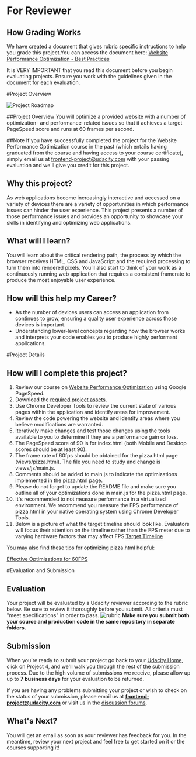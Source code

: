 
# For Reviewer
## How Grading Works
We have created a document that gives rubric specific instructions to help you grade this project.You can access the document here: [Website Performance Optimization - Best Practices](https://docs.google.com/document/d/1wcXOrjbmFameFtAKlwmxrfvS990M6WltWhos3sRpy4M/pub)

It is VERY IMPORTANT that you read this document before you begin evaluating projects. Ensure you work with the guidelines given in the document for each evaluation.

#Project Overview

![Project Roadmap](http://i.imgur.com/AHvCOx3.jpg)

##Project Overview
You will optimize a provided website with a number of optimization- and performance-related issues so that it achieves a target PageSpeed score and runs at 60 frames per second.

##Note
If you have successfully completed the project for the Website Performance Optimization course in the past (which entails having graduated from the course and having access to your course certificate), simply email us at frontend-project@udacity.com with your passing evaluation and we'll give you credit for this project.

## Why this project?
As web applications become increasingly interactive and accessed on a variety of devices there are a variety of opportunities in which performance issues can hinder the user experience. This project presents a number of those performance issues and provides an opportunity to showcase your skills in identifying and optimizing web applications.

## What will I learn?
You will learn about the critical rendering path, the process by which the browser receives HTML, CSS and JavaScript and the required processing to turn them into rendered pixels. You’ll also start to think of your work as a continuously running web application that requires a consistent framerate to produce the most enjoyable user experience.

## How will this help my Career?
* As the number of devices users can access an application from continues to grow, ensuring a quality user experience across those devices is important.
* Understanding lower-level concepts regarding how the browser works and interprets your code enables you to produce highly performant applications.


#Project Details
## How will I complete this project?
1. Review our course on [Website Performance Optimization](https://www.udacity.com/course/viewer#!/c-ud884-nd) using Google PageSpeed.
1. Download the <a href="https://github.com/udacity/frontend-nanodegree-mobile-portfolio" target="_blank">required project assets</a>.
2. Use Chrome Developer Tools to review the current state of various pages within the application and identify areas for improvement.
3. Review the code powering the website and identify areas where you believe modifications are warranted.
4. Iteratively make changes and test those changes using the tools available to you to determine if they are a performance gain or loss.
5. The PageSpeed score of 90 is for index.html (both Mobile and Desktop scores should be at least 90). 
6. The frame rate of 60fps should be obtained for the pizza.html page (views/pizza.html). The file you need to study and change is views/js/main.js.
7. Comments should be added to main.js to indicate the optimizations implemented in the pizza.html page.
8. Please do not forget to update the README file and make sure you outline all of your optimizations done in main.js for the pizza.html page.
9. It's recommended to not measure performance in a virtualized environment. We recommend you measure the FPS performance of pizza.html in your native operating system using Chrome Developer Tools.
10. Below is a picture of what the target timeline should look like. Evaluators will focus their attention on the timeline rather than the FPS meter due to varying hardware factors that may affect FPS.[Target Timeline](http://i.imgur.com/cI6zwUo.jpg)

You may also find these tips for optimizing pizza.html helpful:

[Effective Optimizations for 60FPS](https://github.com/udacity/fend-office-hours/tree/master/Web%20Optimization/Effective%20Optimizations%20for%2060%20FPS)

#Evaluation and Submission
## Evaluation
Your project will be evaluated by a Udacity reviewer according to the rubric below. Be sure to review it thoroughly before you submit. All criteria must "meet specifications" in order to pass. 
![rubric](http://i.imgur.com/fblSMf8.png)
**Make sure you submit both your source and production code in the same repository in separate folders.**

## Submission
When you're ready to submit your project go back to your <a href="https://www.udacity.com/me" target="_blank">Udacity Home</a>, click on Project 4, and we'll walk you through the rest of the submission process. Due to the high volume of submissions we receive, please allow up up to **7 business days** for your evaluation to be returned.

If you are having any problems submitting your project or wish to check on the status of your submission, please email us at **frontend-project@udacity.com** or visit us in the <a href="http://discussions.udacity.com" target="_blank">discussion forums</a>.

## What's Next?
You will get an email as soon as your reviewer has feedback for you. In the meantime, review your next project and feel free to get started on it or the courses supporting it!
